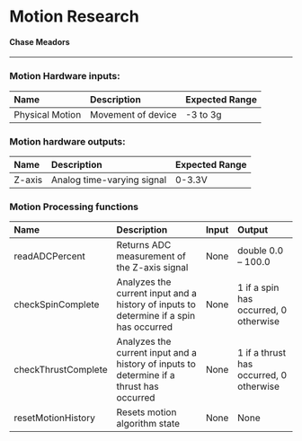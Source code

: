 # Motion Research #
#### Chase Meadors ####


---


### Motion Hardware inputs: ###

|Name|Description|Expected Range|
|:---|:----------|:-------------|
|Physical Motion|Movement of device|-3 to 3g|

### Motion hardware outputs: ###
|Name|Description|Expected Range|
|:---|:----------|:-------------|
|Z-axis|Analog time-varying signal|0-3.3V|

### Motion Processing functions ###
|Name|Description|Input|Output|
|:---|:----------|:----|:-----|
|readADCPercent|Returns ADC measurement of the Z-axis signal|None|double 0.0 – 100.0|
|checkSpinComplete|Analyzes the current input and a history of inputs to determine if a spin has occurred|None|1 if a spin has occurred, 0 otherwise|
|checkThrustComplete|Analyzes the current input and a history of inputs to determine if a thrust has occurred|None|1 if a thrust has occurred, 0 otherwise|
|resetMotionHistory|Resets motion algorithm state|None|None|
